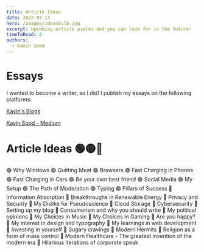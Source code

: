 ```yaml
---
title: Article Ideas
date: 2022-07-13
hero: /images/ideasbulb.jpg
excerpt: Upcoming article pieces and you can look for in the future!
timeToRead: 2
authors:
  - Kavin Sood
---
```


# Essays

I wanted to become a writer, so I did! I publish my essays on the following platforms:

[Kavin's Blogs](https://www.kavinsood.com/)

[Kavin Sood - Medium](https://medium.com/@kavinsood)

# Article Ideas 🟢🟡🔴

🟢 Why Windows
🟢 Quitting Meat
🟢 Browsers
🟢 Fast Charging in Phones
🟢 Fast Charging in Cars
🟢 Be your own best friend
🟢 Social Media
🟢 My Setup
🟢 The Path of Moderation
🟢 Typing
🟢 Pillars of Success
🔴 Information Absorption
🔴 Breakthroughs in Renewable Energy
🔴 Privacy and Security
🔴 My Dislike for Pseudoscience
🔴 Cloud Storage
🔴 Cybersecurity
🔴 Setting up my blog
🔴 Consumerism and why you should write
🔴 My political opinions
🔴 My Choices in Music
🔴 My Choices in Gaming
🔴 Are you happy?
🔴 My interest in design and typography
🔴 My learnings in web development
🔴 Investing in yourself
🔴 Sugary cravings
🔴 Modern Hermits
🔴 Religion as a form of mass control
🔴 Modern Healthcare - The greatest invention of the modern era
🔴 Hilarious iterations of corporate speak
